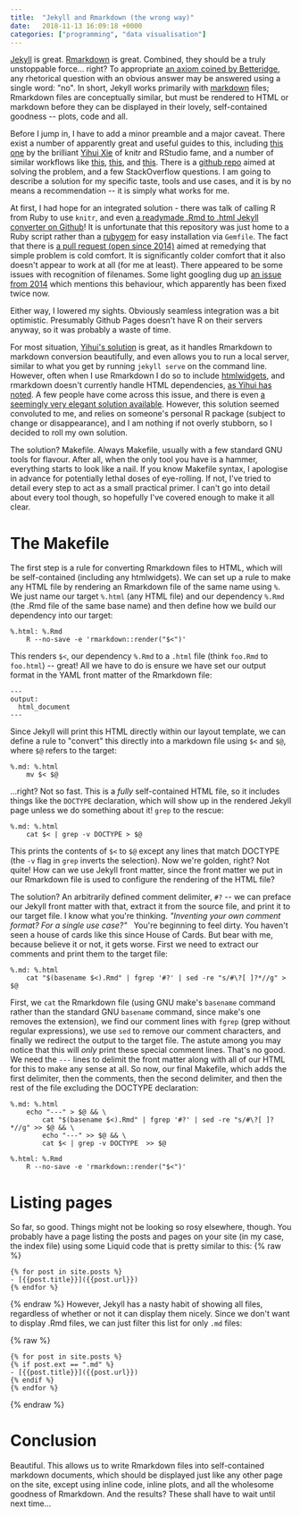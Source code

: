 ```yaml
---
title:  "Jekyll and Rmarkdown (the wrong way)"
date:   2018-11-13 16:09:18 +0000
categories: ["programming", "data visualisation"]
---
```


[Jekyll](https://jekyllrb.com/) is great. [Rmarkdown](https://rmarkdown.rstudio.com/)
is great. Combined, they should be a truly 
unstoppable force... right? To appropriate [an axiom coined by 
Betteridge](https://en.wikipedia.org/wiki/Betteridge%27s_law_of_headlines),
any rhetorical question with an obvious answer may be answered using a single word:
"no". In short, Jekyll works primarily with [markdown](https://daringfireball.net/projects/markdown/)
files; Rmarkdown files
are conceptually similar, but must be rendered to HTML or markdown before
they can be displayed in their lovely, self-contained goodness -- plots, code
and all. 

Before I jump in, I have to add a minor preamble and a major caveat. 
There exist a number of apparently great and useful guides to this,
including [this one](https://github.com/yihui/blogdown-jekyll) by the brilliant
[Yihui Xie](https://yihui.name/) of knitr and RStudio fame,
and a number of similar workflows like 
[this](https://jfiksel.github.io/2017-01-25-hello-world/), 
[this](http://brendanrocks.com/blogging-with-rmarkdown-knitr-jekyll/),
and [this](https://selbydavid.com/2017/06/16/rmarkdown-jekyll/). 
There is a [github repo](https://github.com/atbradley/jekyll-rmarkdown) aimed
at solving the problem, and a few StackOverflow questions.
I am going to describe a solution for my specific taste, tools and
use cases, and it is by no means a recommendation -- it is simply what works for 
me.

At first, I had hope for an integrated solution - there was talk of calling R
from Ruby to use `knitr`, and even [a readymade .Rmd to .html Jekyll converter on 
Github](https://github.com/atbradley/jekyll-rmarkdown/)!
It is unfortunate that this repository was just home to a Ruby script rather 
than a [rubygem](https://rubygems.org/) for easy installation via `Gemfile`. 
The fact that there is [a pull request (open since 2014)](https://github.com/atbradley/jekyll-rmarkdown/pulls)
aimed at remedying that simple problem is cold comfort. It is significantly 
colder comfort that it also doesn't appear to work at all (for me at least). 
There appeared to be some issues with recognition of filenames.
Some light googling dug up [an issue from 2014](https://github.com/jekyll/jekyll/pull/3147) 
which mentions this behaviour, which apparently has been fixed twice now.

Either way, I lowered my sights. Obviously seamless integration was a bit 
optimistic. Presumably Github Pages doesn't have R on their servers anyway, 
so it was probably a waste of time. 

For most situation, [Yihui's solution](https://github.com/yihui/blogdown-jekyll) 
is great, as it handles Rmarkdown to markdown conversion beautifully,
and even allows you to run a local server, similar to what you get by running
`jekyll serve` on the command line. However, often when I use Rmarkdown
I do so to include [htmlwidgets](http://www.htmlwidgets.org/), and rmarkdown 
doesn't currently handle HTML dependencies,
[as Yihui has noted](https://github.com/yihui/blogdown-jekyll/issues/8).
A few people have come across this
issue, and there is even [a seemingly very elegant solution 
available](http://brendanrocks.com/htmlwidgets-knitr-jekyll/). However,
this solution seemed convoluted to me, and relies on someone's personal
R package (subject to change or disappearance), and I am 
nothing if not overly stubborn, so I decided to roll my own solution.

The solution? Makefile. Always
Makefile, usually with a few standard GNU tools for flavour. 
After all, when the only tool you have
is a hammer, everything starts to look like a nail. If you know Makefile syntax,
I apologise in advance for potentially lethal doses of eye-rolling. If not,
I've tried to detail every step to act as a small practical primer. I can't go
into detail about every tool though, so hopefully I've covered enough to make it 
all clear.

# The Makefile
The first step is a rule for converting
Rmarkdown files to HTML, which will be self-contained (including any htmlwidgets).
We can set up a rule to make any HTML file by rendering an Rmarkdown file of 
the same name using `%`. We just name our target `%.html` (any HTML file)
and our dependency `%.Rmd` (the .Rmd file of the same base name) and then define
how we build our dependency into our target:
```
%.html: %.Rmd
    R --no-save -e 'rmarkdown::render("$<")'
```
This renders `$<`, our dependency `%.Rmd` to a `.html` file 
(think `foo.Rmd` to `foo.html`) -- great! All we have to do is ensure we 
have set our output format in the YAML front matter of the Rmarkdown file:
```
---
output:
  html_document
---
```
Since Jekyll will print this HTML directly within our layout template, 
we can define a rule to "convert" this directly into a markdown file
using `$<` and `$@`, where `$@` refers to the 
target:
```
%.md: %.html
    mv $< $@
```
...right? Not so fast. This is a *fully* self-contained HTML file, so it 
includes things like the `DOCTYPE` declaration, which will show up in the 
rendered Jekyll page unless we do something about it! `grep` to the rescue:
```
%.md: %.html
    cat $< | grep -v DOCTYPE > $@
```
This prints the contents of `$<` to `$@` except any lines that match DOCTYPE
(the `-v` flag in `grep` inverts the selection). Now we're golden, right?
Not quite! How can we use Jekyll front matter, 
since the front matter we put in our Rmarkdown file is used to configure 
the rendering of the HTML file? 

The solution? An arbitrarily defined comment
delimiter, `#?` -- we can preface our Jekyll front matter with that,
extract it from the source file, and print it to our target 
file. I know what you're thinking. *"Inventing your own comment format? For a 
single use case?"* &nbsp; You're beginning to feel dirty. You haven't seen a house of cards like this 
since House of Cards. But bear with me, because believe it or not, it gets 
worse. First we need to extract our comments and print them to the target file:
```
%.md: %.html
    cat "$(basename $<).Rmd" | fgrep '#?' | sed -re "s/#\?[ ]?*//g" > $@
```
First, we `cat` the Rmarkdown file (using GNU make's `basename` command rather 
than the standard GNU `basename` command, since make's one removes the extension),
we find our comment lines with `fgrep` (grep without regular expressions),
we use `sed` to remove our comment characters, and 
finally we redirect the output to the target file.
The astute among you may notice that this will *only* print these special
comment lines. That's no good. We need the `---` lines to delimit the front matter
along with all of our HTML for this to make any sense at all.
So now, our final Makefile, which adds the first delimiter, then the comments,
then the second delimiter, and then the rest of the file excluding the DOCTYPE
declaration:
```
%.md: %.html
    echo "---" > $@ && \
        cat "$(basename $<).Rmd" | fgrep '#?' | sed -re "s/#\?[ ]?*//g" >> $@ && \
        echo "---" >> $@ && \
        cat $< | grep -v DOCTYPE  >> $@

%.html: %.Rmd
    R --no-save -e 'rmarkdown::render("$<")'
```

# Listing pages
So far, so good. Things might not be looking so rosy elsewhere, though.
You probably have a page listing the posts and pages on your site (in my case,
the index file) using some Liquid code that is pretty similar to this:
{% raw %}
```
{% for post in site.posts %}
- [{{post.title}}]({{post.url}})
{% endfor %}
```
{% endraw %}
However, Jekyll has a nasty habit of showing all files, regardless of whether
or not it can display them nicely. Since we don't want to display .Rmd files,
we can just filter this list for only `.md` files:

{% raw %}
```
{% for post in site.posts %}
{% if post.ext == ".md" %}
- [{{post.title}}]({{post.url}})
{% endif %}
{% endfor %}
```
{% endraw %}

# Conclusion
Beautiful. This allows us to write Rmarkdown files into self-contained markdown
documents, which should be displayed just like any other page on the site,
except using inline code, inline plots, and all the wholesome goodness of 
Rmarkdown. And the results? These shall have to wait until next time...
